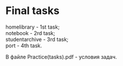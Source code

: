 # Final tasks

homelibrary - 1st task;<br/>
notebook - 2rd task;<br/>
studentarchive - 3rd task;<br/>
port - 4th task.<br/>

В файле Practice(tasks).pdf - условия задач.